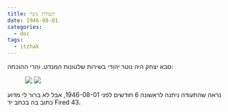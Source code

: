 ```yaml
---
title: תעודת נוטר
date: 1946-08-01
categories:
  - doc
tags:
  - itzhak
---
```


סבא יצחק היה נוטר יהודי בשירות שלטונות המנדט. והרי ההוכחה:

<figure class="half">
    <a  href="/haskindocs/assets/images/1946-08-01-special-constable-1.jpg">
    <img src="/haskindocs/assets/images/1946-08-01-special-constable-1.jpg"></a>
    <a  href="/haskindocs/assets/images/1946-08-01-special-constable-2.jpg">
    <img src="/haskindocs/assets/images/1946-08-01-special-constable-2.jpg"></a>
</figure>

נראה שהתעודה ניתנה לראשונה 6 חודשים לפני 1946-08-01, אבל לא ברור לי מדוע כתוב בה בכתב יד Fired 43.
